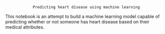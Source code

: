                 Predicting heart disease using machine learning 

This notebook is an attempt to build a machine learning model capable of predicting whether or not someone has heart disease based on their medical attributes.